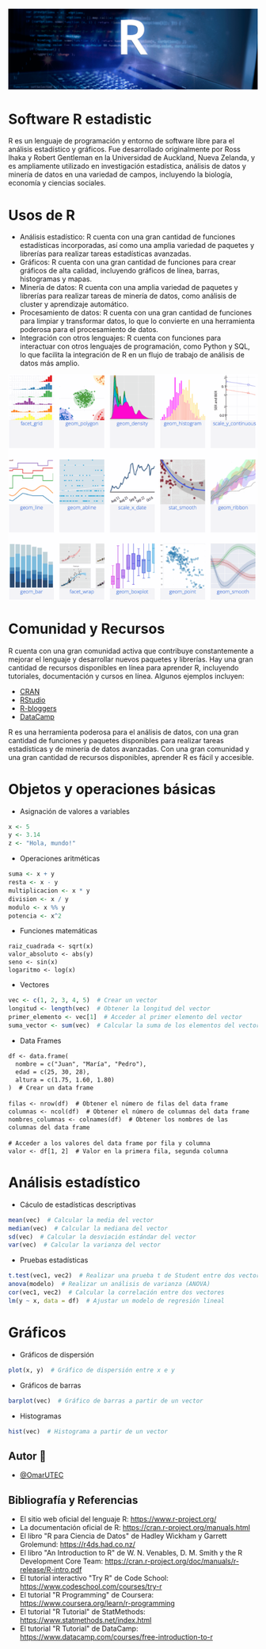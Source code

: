 
![Alt text](./assets/R1.png)

# Software R estadistic

R es un lenguaje de programación y entorno de software libre para el análisis estadístico y gráficos. Fue desarrollado originalmente por Ross Ihaka y Robert Gentleman en la Universidad de Auckland, Nueva Zelanda, y es ampliamente utilizado en investigación estadística, análisis de datos y minería de datos en una variedad de campos, incluyendo la biología, economía y ciencias sociales.

# Usos de R

- Análisis estadístico: R cuenta con una gran cantidad de funciones estadísticas incorporadas, así como una amplia variedad de paquetes y librerías para realizar tareas estadísticas avanzadas.
- Gráficos: R cuenta con una gran cantidad de funciones para crear gráficos de alta calidad, incluyendo gráficos de línea, barras, histogramas y mapas.
- Minería de datos: R cuenta con una amplia variedad de paquetes y librerías para realizar tareas de minería de datos, como análisis de cluster y aprendizaje automático.
- Procesamiento de datos: R cuenta con una gran cantidad de funciones para limpiar y transformar datos, lo que lo convierte en una herramienta poderosa para el procesamiento de datos.
- Integración con otros lenguajes: R cuenta con funciones para interactuar con otros lenguajes de programación, como Python y SQL, lo que facilita la integración de R en un flujo de trabajo de análisis de datos más amplio.

![Alt text](./assets/R3.png)

# Comunidad y Recursos

R cuenta con una gran comunidad activa que contribuye constantemente a mejorar el lenguaje y desarrollar nuevos paquetes y librerías. Hay una gran cantidad de recursos disponibles en línea para aprender R, incluyendo tutoriales, documentación y cursos en línea. Algunos ejemplos incluyen:

- [CRAN](https://cran.r-project.org/)
- [RStudio](https://rstudio.com/)
- [R-bloggers](https://www.r-bloggers.com/)
- [DataCamp](https://www.datacamp.com/courses/free-introduction-to-r)

R es una herramienta poderosa para el análisis de datos, con una gran cantidad de funciones y paquetes disponibles para realizar tareas estadísticas y de minería de datos avanzadas. Con una gran comunidad y una gran cantidad de recursos disponibles, aprender R es fácil y accesible.

# Objetos y operaciones básicas

- Asignación de valores a variables

```r
x <- 5
y <- 3.14
z <- "Hola, mundo!"
```

- Operaciones aritméticas

```r
suma <- x + y
resta <- x - y
multiplicacion <- x * y
division <- x / y
modulo <- x %% y
potencia <- x^2
```

- Funciones matemáticas

```
raiz_cuadrada <- sqrt(x)
valor_absoluto <- abs(y)
seno <- sin(x)
logaritmo <- log(x)
```

- Vectores

```r
vec <- c(1, 2, 3, 4, 5)  # Crear un vector
longitud <- length(vec)  # Obtener la longitud del vector
primer_elemento <- vec[1]  # Acceder al primer elemento del vector
suma_vector <- sum(vec)  # Calcular la suma de los elementos del vector
```

-  Data Frames

```
df <- data.frame(
  nombre = c("Juan", "María", "Pedro"),
  edad = c(25, 30, 28),
  altura = c(1.75, 1.60, 1.80)
)  # Crear un data frame

filas <- nrow(df)  # Obtener el número de filas del data frame
columnas <- ncol(df)  # Obtener el número de columnas del data frame
nombres_columnas <- colnames(df)  # Obtener los nombres de las columnas del data frame

# Acceder a los valores del data frame por fila y columna
valor <- df[1, 2]  # Valor en la primera fila, segunda columna
```

# Análisis estadístico

- Cáculo de estadísticas descriptivas

```r
mean(vec)  # Calcular la media del vector
median(vec)  # Calcular la mediana del vector
sd(vec)  # Calcular la desviación estándar del vector
var(vec)  # Calcular la varianza del vector
```

- Pruebas estadísticas

```r 
t.test(vec1, vec2)  # Realizar una prueba t de Student entre dos vectores
anova(modelo)  # Realizar un análisis de varianza (ANOVA)
cor(vec1, vec2)  # Calcular la correlación entre dos vectores
lm(y ~ x, data = df)  # Ajustar un modelo de regresión lineal
```

# Gráficos

- Gráficos de dispersión 
```r
plot(x, y)  # Gráfico de dispersión entre x e y
```

- Gráficos de barras
```r
barplot(vec)  # Gráfico de barras a partir de un vector
```

- Histogramas 

```r
hist(vec)  # Histograma a partir de un vector
```

## Autor 🤖
* [@OmarUTEC](https://github.com/OmarUTEC)

## Bibliografía y Referencias

- El sitio web oficial del lenguaje R: https://www.r-project.org/
- La documentación oficial de R: https://cran.r-project.org/manuals.html
- El libro "R para Ciencia de Datos" de Hadley Wickham y Garrett Grolemund: https://r4ds.had.co.nz/
- El libro "An Introduction to R" de W. N. Venables, D. M. Smith y the R Development Core Team: https://cran.r-project.org/doc/manuals/r-release/R-intro.pdf
- El tutorial interactivo "Try R" de Code School: https://www.codeschool.com/courses/try-r
- El tutorial "R Programming" de Coursera: https://www.coursera.org/learn/r-programming
- El tutorial "R Tutorial" de StatMethods: https://www.statmethods.net/index.html
- El tutorial "R Tutorial" de DataCamp: https://www.datacamp.com/courses/free-introduction-to-r